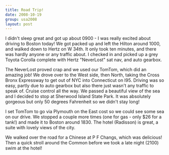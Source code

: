 ```yaml
---
title: Road Trip!
date: 2008-10-19
group: usa2008
layout: post
---
```

I didn't sleep great and got up about 0900 - I was really excited about driving to Boston today! We got packed up and left the Hilton around 1000, and walked down to Hertz on W 34th. It only took ten minutes, and there was hardly anyone or any traffic about. I checked in and picked up a grey Toyota Corolla complete with Hertz "NeverLost" sat nav, and auto gearbox.

The NeverLost proved crap and we used our TomTom, which did an amazing job! We drove over to the West side, then North, taking the Cross Bronx Expressway to get out of NYC into Connecticut on I95. Driving was so easy, partly due to auto gearbox but also there just wasn't any traffic to speak of. Cruise control all the way. We passed a beautiful view of the sea and I decided to stop at Sherwood Island State Park. It was absolutely gorgeous but only 50 degrees Fahrenheit so we didn't stay long! 

I set TomTom to go via Plymouth on the East cost so we could see some sea on our drive. We stopped a couple more times (one for gas - only $26 for a tank!) and made it to Boston around 1830. The hotel (Radisson) is great, a suite with lovely views of the city.

We walked over the road for a Chinese at P F Changs, which was delicious! Then a quick stroll around the Common before we took a late night (2100) swim at the hotel!